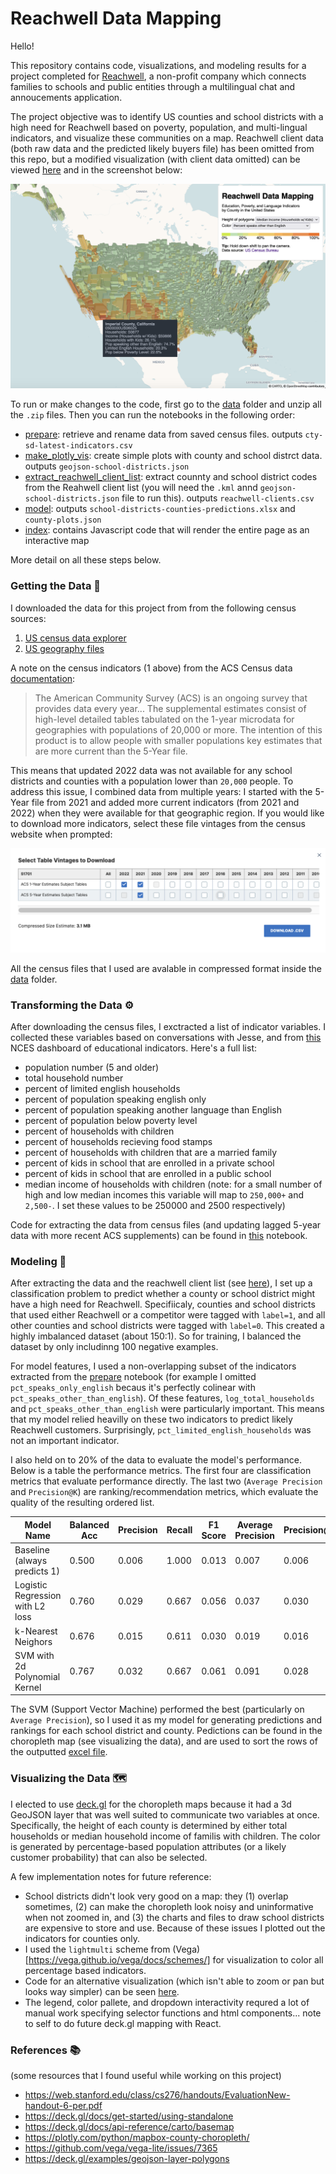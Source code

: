 # Reachwell Data Mapping
Hello!

This repository contains code, visualizations, and modeling results for a project completed for [Reachwell](https://www.reachwellapp.com/), a non-profit company which connects families to schools and public entities through a multilingual chat and annoucements application.

The project objective was to identify US counties and school districts with a high need for Reachwell based on poverty, population, and multi-lingual indicators, and visualize these communities on a map. Reachwell client data (both raw data and the predicted likely buyers file) has been omitted from this repo, but a modified visualization (with client data omitted) can be viewed [here](https://cultonkoster.com/reachwell-site) and in the screenshot below:

![example choropleth](example_pic.png)

To run or make changes to the code, first go to the [data](./data) folder and unzip all the `.zip` files. Then you can run the notebooks in the following order:

- [prepare](notebooks/prepare.ipynb): retrieve and rename data from saved census files. outputs `cty-sd-latest-indicators.csv`
- [make_plotly_vis](notebooks/make_plotly_vis.ipynb): create simple plots with county and school distrct data. outputs `geojson-school-districts.json`
- [extract_reachwell_client_list](notebooks/make_plotly_vis.ipynb): extract counnty and school district codes from the Reahwell client list (you will need the `.kml` annd `geojson-school-districts.json` file to run this). outputs `reachwell-clients.csv` 
- [model](notebooks/model.ipynb): outputs `school-districts-counties-predictions.xlsx` and `county-plots.json`
- [index](outputs/index.html): contains Javascript code that will render the entire page as an interactive map

More detail on all these steps below.

### Getting the Data 💾 

I downloaded the data for this project from from the following census sources:
1. [US census data explorer](https://data.census.gov/)
2. [US geography files](https://www.census.gov/geographies/mapping-files/time-series/geo/tiger-geodatabase-file.2022.html#list-tab-1258746043)

A note on the census indicators (1 above) from the ACS Census data [documentation](https://www.census.gov/data/developers/data-sets/ACS-supplemental-data.html):

>The American Community Survey (ACS) is an ongoing survey that provides data every year... The supplemental estimates consist of high-level detailed tables tabulated on the 1-year microdata for geographies with populations of 20,000 or more. The intention of this product is to allow people with smaller populations key estimates that are more current than the 5-Year file.

This means that updated 2022 data was not available for any school districts and counties with a population lower than `20,000` people. To address this issue, I combined data from multiple years: I started with the 5-Year file from 2021 and added more current indicators (from 2021 and 2022) when they were available for that geographic region. If you would like to download more indicators, select these file vintages from the census website when prompted:

![census-download-img](images/download-selection.png)

All the census files that I used are avalable in compressed format inside the [data](./data) folder.

### Transforming the Data ⚙️

After downloading the census files, I exctracted a list of indicator variables. I collected these variables based on conversations with Jesse, and from [this](https://nces.ed.gov/Programs/Edge/ACSDashboard/0600014) NCES dashboard of educational indicators.  Here's a full list:

- population number (5 and older)
- total household number
- percent of limited english households
- percent of population speaking english only 
- percent of population speaking another language than English
- percent of population below poverty level
- percent of households with children
- percent of households recieving food stamps 
- percent of households with children that are a married family
- percent of kids in school that are enrolled in a private school 
- percent of kids in school that are enrolled in a public school
- median income of households with children (note: for a small number of high and low median incomes this variable will map to `250,000+` and `2,500-`. I set these values to be 250000 and 2500 respectively)

Code for extracting the data from census files (and updating lagged 5-year data with more recent ACS supplements) can be found in [this](notebooks/prepare.ipynb) notebook.

### Modeling 🎰

After extracting the data and the reachwell client list (see [here](notebooks/extract_client_list.ipynb)), I set up a classification problem to 
predict whether a county or school district might have a high need for Reachwell. Specifiicaly, counties and school districts that used either Reachwell
or a competitor were tagged with `label=1`, and all other counties and school districts were tagged with `label=0`. This created a highly imbalanced dataset (about 150:1). So for training, I balanced the dataset by only includinng 100 negative examples.

For model features, I used a non-overlapping subset of the indicators extracted from the [prepare](notebooks/prepare.ipynb) notebook (for example I omitted `pct_speaks_only_english` becaus it's perfectly colinear with `pct_speaks_other_than_english`). Of these features, `log_total_households` and `pct_speaks_other_than_english` were particularly important. This means that my model relied heavilly on these two indicators to predict likely Reachwell customers. Surprisingly, `pct_limited_english_households` was not an important indicator.

I also held on to 20% of the data to evaluate the model's performance. Below is a table the performance metrics. The first four are classification 
metrics that evaluate performance directly. The last two (`Average Precision` and `Precision@K`) are ranking/recommendation metrics, which evaluate the quality of the resulting ordered list.


| Model Name                       | Balanced Acc | Precision | Recall | F1 Score | Average Precision | Precision@500 |
|----------------------------------|--------------|-----------|--------|----------|-------------------|---------------|
| Baseline (always predicts 1)     | 0.500        | 0.006     | 1.000  | 0.013    | 0.007             | 0.006         |
| Logistic Regression with L2 loss | 0.760        | 0.029     | 0.667  | 0.056    | 0.037             | 0.030         |
| k-Nearest Neighors               | 0.676        | 0.015     | 0.611  | 0.030    | 0.019             | 0.016         |
| SVM with 2d Polynomial Kernel    | 0.767        | 0.032     | 0.667  | 0.061    | 0.091             | 0.028         |

The SVM (Support Vector Machine) performed the best (particularly on `Average Precision`), so I used it as my model for generating predictions and rankings for each 
school district and county. Pedictions can be found in the choropleth map (see visualizing the data), and are used to sort the rows of the outputted [excel file](outputs/indicators_predictions.xlsx).

### Visualizing the Data 🗺

I elected to use [deck.gl](https://deck.gl) for the choropleth maps because it had a 3d GeoJSON layer that was well suited to communicate two variables at once. Specifically, the height of each county is determined by either total households or median household income of familis with children. The color is generated by percentage-based population attributes (or a likely customer probability) that can also be selected.  

A few implementation notes for future reference:
- School districts didn't look very good on a map: they (1) overlap sometimes, (2) can make the choropleth look noisy and uninformative when not zoomed in, and (3) the charts and files to draw school districts are expensive to store and use. Because of these issues I plotted out the indicators for counties only.
- I used the `lightmulti` scheme from (Vega)[https://vega.github.io/vega/docs/schemes/] for visualization to color all percentage based indicators. 
- Code for an alternative visualization (which isn't able to zoom or pan but looks way simpler) can be seen [here](notebooks/make_altair_vis.ipynb).
- The legend, color pallete, and dropdown interactivity requred a lot of manual work specifying selector functions and html components... note to self to do future deck.gl mapping with React.

### References 📚

(some resources that I found useful while working on this project)
- https://web.stanford.edu/class/cs276/handouts/EvaluationNew-handout-6-per.pdf
- https://deck.gl/docs/get-started/using-standalone
- https://deck.gl/docs/api-reference/carto/basemap
- https://plotly.com/python/mapbox-county-choropleth/
- https://github.com/vega/vega-lite/issues/7365 
- https://deck.gl/examples/geojson-layer-polygons
